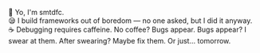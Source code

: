 👋 Yo, I'm smtdfc.  
😪 I build frameworks out of boredom — no one asked, but I did it anyway.  
☕ Debugging requires caffeine. No coffee? Bugs appear. Bugs appear? I swear at them. After swearing? Maybe fix them. Or just... tomorrow.
